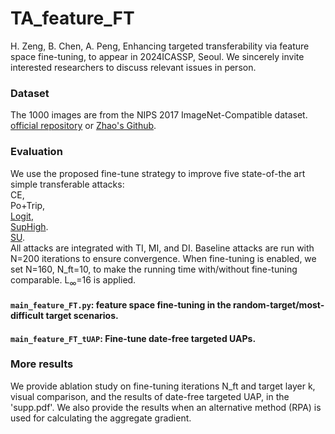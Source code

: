 # TA_feature_FT
H. Zeng, B. Chen, A. Peng, Enhancing targeted transferability via feature space fine-tuning, to appear in 2024ICASSP, Seoul. We sincerely invite interested researchers to discuss relevant issues in person.

### Dataset
The 1000 images are from the NIPS 2017 ImageNet-Compatible dataset. [official repository](https://github.com/cleverhans-lab/cleverhans/tree/master/cleverhans_v3.1.0/examples/nips17_adversarial_competition/dataset) or [Zhao's Github](https://github.com/ZhengyuZhao/Targeted-Tansfer/tree/main/dataset). 

### Evaluation
We use the proposed fine-tune strategy to improve five state-of-the art simple transferable attacks:   
CE,   
Po+Trip,  
[Logit](https://github.com/ZhengyuZhao/Targeted-Transfer),   
[SupHigh](https://github.com/zengh5/Transferable_targeted_attack).  
[SU](https://github.com/zhipeng-wei/Self-Universality).  
All attacks are integrated with TI, MI, and DI. Baseline attacks are run with N=200 iterations to ensure convergence. When fine-tuning is enabled, we set N=160, N_ft=10, to make the running time with/without fine-tuning comparable.
L<sub>&infin;</sub>=16 is applied.

#### ```main_feature_FT.py```: feature space fine-tuning in the random-target/most-difficult target scenarios.
#### ```main_feature_FT_tUAP```: Fine-tune date-free targeted UAPs. 

### More results
We provide ablation study on fine-tuning iterations N_ft and target layer k, visual comparison, and the results of date-free targeted UAP, in the 'supp.pdf'. We also provide the results when an alternative method (RPA) is used for calculating the aggregate gradient.

